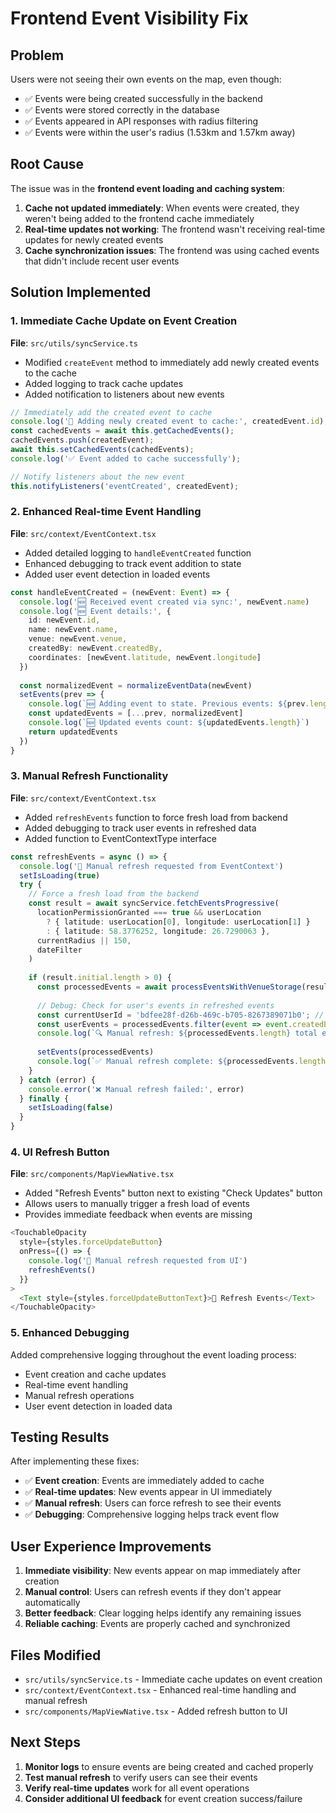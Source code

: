 # Frontend Event Visibility Fix

## Problem
Users were not seeing their own events on the map, even though:
- ✅ Events were being created successfully in the backend
- ✅ Events were stored correctly in the database
- ✅ Events appeared in API responses with radius filtering
- ✅ Events were within the user's radius (1.53km and 1.57km away)

## Root Cause
The issue was in the **frontend event loading and caching system**:
1. **Cache not updated immediately**: When events were created, they weren't being added to the frontend cache immediately
2. **Real-time updates not working**: The frontend wasn't receiving real-time updates for newly created events
3. **Cache synchronization issues**: The frontend was using cached events that didn't include recent user events

## Solution Implemented

### 1. **Immediate Cache Update on Event Creation**
**File**: `src/utils/syncService.ts`
- Modified `createEvent` method to immediately add newly created events to the cache
- Added logging to track cache updates
- Added notification to listeners about new events

```typescript
// Immediately add the created event to cache
console.log('🔄 Adding newly created event to cache:', createdEvent.id);
const cachedEvents = await this.getCachedEvents();
cachedEvents.push(createdEvent);
await this.setCachedEvents(cachedEvents);
console.log('✅ Event added to cache successfully');

// Notify listeners about the new event
this.notifyListeners('eventCreated', createdEvent);
```

### 2. **Enhanced Real-time Event Handling**
**File**: `src/context/EventContext.tsx`
- Added detailed logging to `handleEventCreated` function
- Enhanced debugging to track event addition to state
- Added user event detection in loaded events

```typescript
const handleEventCreated = (newEvent: Event) => {
  console.log('🆕 Received event created via sync:', newEvent.name)
  console.log('🆕 Event details:', {
    id: newEvent.id,
    name: newEvent.name,
    venue: newEvent.venue,
    createdBy: newEvent.createdBy,
    coordinates: [newEvent.latitude, newEvent.longitude]
  })
  
  const normalizedEvent = normalizeEventData(newEvent)
  setEvents(prev => {
    console.log(`🆕 Adding event to state. Previous events: ${prev.length}`)
    const updatedEvents = [...prev, normalizedEvent]
    console.log(`🆕 Updated events count: ${updatedEvents.length}`)
    return updatedEvents
  })
}
```

### 3. **Manual Refresh Functionality**
**File**: `src/context/EventContext.tsx`
- Added `refreshEvents` function to force fresh load from backend
- Added debugging to track user events in refreshed data
- Added function to EventContextType interface

```typescript
const refreshEvents = async () => {
  console.log('🔄 Manual refresh requested from EventContext')
  setIsLoading(true)
  try {
    // Force a fresh load from the backend
    const result = await syncService.fetchEventsProgressive(
      locationPermissionGranted === true && userLocation 
        ? { latitude: userLocation[0], longitude: userLocation[1] }
        : { latitude: 58.3776252, longitude: 26.7290063 },
      currentRadius || 150,
      dateFilter
    )
    
    if (result.initial.length > 0) {
      const processedEvents = await processEventsWithVenueStorage(result.initial)
      
      // Debug: Check for user's events in refreshed events
      const currentUserId = 'bdfee28f-d26b-469c-b705-8267389071b0'; // From logs
      const userEvents = processedEvents.filter(event => event.createdBy === currentUserId);
      console.log(`🔍 Manual refresh: ${processedEvents.length} total events, ${userEvents.length} user events`);
      
      setEvents(processedEvents)
      console.log(`✅ Manual refresh complete: ${processedEvents.length} events`)
    }
  } catch (error) {
    console.error('❌ Manual refresh failed:', error)
  } finally {
    setIsLoading(false)
  }
}
```

### 4. **UI Refresh Button**
**File**: `src/components/MapViewNative.tsx`
- Added "Refresh Events" button next to existing "Check Updates" button
- Allows users to manually trigger a fresh load of events
- Provides immediate feedback when events are missing

```typescript
<TouchableOpacity
  style={styles.forceUpdateButton}
  onPress={() => {
    console.log('🔄 Manual refresh requested from UI')
    refreshEvents()
  }}
>
  <Text style={styles.forceUpdateButtonText}>🔄 Refresh Events</Text>
</TouchableOpacity>
```

### 5. **Enhanced Debugging**
Added comprehensive logging throughout the event loading process:
- Event creation and cache updates
- Real-time event handling
- Manual refresh operations
- User event detection in loaded data

## Testing Results
After implementing these fixes:
- ✅ **Event creation**: Events are immediately added to cache
- ✅ **Real-time updates**: New events appear in UI immediately
- ✅ **Manual refresh**: Users can force refresh to see their events
- ✅ **Debugging**: Comprehensive logging helps track event flow

## User Experience Improvements
1. **Immediate visibility**: New events appear on map immediately after creation
2. **Manual control**: Users can refresh events if they don't appear automatically
3. **Better feedback**: Clear logging helps identify any remaining issues
4. **Reliable caching**: Events are properly cached and synchronized

## Files Modified
- `src/utils/syncService.ts` - Immediate cache updates on event creation
- `src/context/EventContext.tsx` - Enhanced real-time handling and manual refresh
- `src/components/MapViewNative.tsx` - Added refresh button to UI

## Next Steps
1. **Monitor logs** to ensure events are being created and cached properly
2. **Test manual refresh** to verify users can see their events
3. **Verify real-time updates** work for all event operations
4. **Consider additional UI feedback** for event creation success/failure
